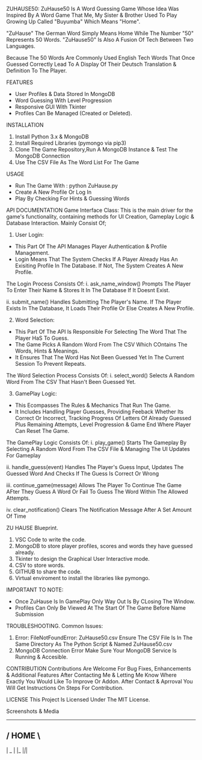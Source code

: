 ZUHAUSE50:
ZuHause50 Is A Word Guessing Game  Whose Idea Was Inspired By A Word Game That Me, My Sister & Brother Used To Play Growing Up Called "Buyumba" Which Means "Home".

"ZuHause" The German Word Simply Means Home While The Number "50" Represents 50 Words. "ZuHause50" Is Also A Fusion Of Tech Between Two Languages.

Because The 50 Words Are Commonly Used English Tech Words That Once Guessed Correctly Lead To A Display Of Their Deutsch Translation & Definition To The Player.
 
FEATURES
- User Profiles & Data Stored In MongoDB
- Word Guessing With Level Progression
- Responsive GUI With Tkinter
- Profiles Can Be Managed (Created or Deleted).

INSTALLATION
1. Install Python 3.x & MongoDB
2. Install Required Libraries (pymongo via pip3)
3. Clone The Game Repository,Run A MongoDB Instance & Test The MongoDB Connection
4. Use The CSV File As The Word List For The Game

USAGE
- Run The Game With : python ZuHause.py
- Create A New Profile Or Log In
- Play By Checking For Hints & Guessing Words

API DOCUMENTATION
Game Interface Class: This is the main driver for the game's functionality, containing methods for UI Creation, Gameplay Logic & Database Interaction. Mainly Consist Of;

1. User Login:
- This Part Of The API Manages Player Authentication & Profile Management.
- Login Means That The System Checks If A Player Already Has An Exisiting Profile In The Database. If Not, The System Creates A New Profile.

The Login Process Consists Of:
i. ask_name_window()
Prompts The Player To Enter Their Name & Stores It In The Database If It Doesnt Exist.

ii. submit_name()
Handles Submitting The Player's Name. If The Player Exists In The Database, It Loads Their Profile Or Else Creates A New Profile.

2. Word Selection:
- This Part Of The API Is Responsible For Selecting The Word That The Player HaS To Guess.
- The Game Picks A Random Word From The CSV Which COntains The Words, Hints & Meanings.
- It Ensures That The Word Has Not Been Guessed Yet In The Current Session To Prevent Repeats.

The Word Selection Process Consists Of:
i. select_word()
Selects A Random Word From The CSV That Hasn't Been Guessed Yet.

3. GamePlay Logic:
- This Ecompasses The Rules & Mechanics That Run The Game. 
- It Includes Handling Player Guesses, Providing Feeback Whether Its Correct Or Incorrect, Tracking Progress Of Letters Of Already Guessed Plus Remaining Attempts, Level Progression & Game End Where Player Can Reset The Game. 

The GamePlay Logic Consists Of:
i. play_game()
Starts The Gameplay By Selecting A Random Word From The CSV File & Managing The UI Updates For Gameplay

ii. handle_guess(event)
Handles The Player's Guess Input, Updates The Guessed Word And Checks If The Guess Is Correct Or Wrong

iii. continue_game(message)
Allows The Player To Continue The Game AFter They Guess A Word Or Fail To Guess The Word Within The Allowed Attempts.

iv. clear_notification()
Clears The Notification Message After A Set Amount Of Time

ZU HAUSE Blueprint.
1. VSC Code to write the code.
2. MongoDB to store player profiles, scores and words they have guessed already.
3. Tkinter to design the Graphical User Interactive mode.
4. CSV to store words.
7. GITHUB to share the code.
8. Virtual enviroment to install the libraries like pymongo.

IMPORTANT TO NOTE:
- Once ZuHause Is In GamePlay Only Way Out Is By CLosing The Window.
- Profiles Can Only Be Viewed At The Start Of The Game Before Name Submission

TROUBLESHOOTING.
Common Issues:
1. Error: FileNotFoundError: ZuHause50.csv
Ensure The CSV File Is In The Same Directory As The Python Script & Named ZuHause50.csv
2. MongoDB Connection Error
Make Sure Your MongoDB Service Is Running & Accesible.

CONTRIBUTION
Contributions Are Welcome For Bug Fixes, Enhancements & Additional Features After Contacting Me & Letting Me Know Where Exactly You Would Like To Improve Or Addon. After Contact & Aprroval You Will Get Instructions On Steps For Contribution.

LICENSE
This Project Is Licensed Under The MIT License.


Screenshots & Media 

  ______
 / HOME \
 --------
 |   _  |
 |_ |_|_|
